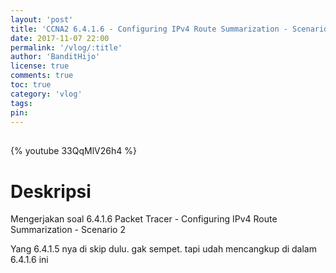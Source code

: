 ```yaml
---
layout: 'post'
title: 'CCNA2 6.4.1.6 - Configuring IPv4 Route Summarization - Scenario 2'
date: 2017-11-07 22:00
permalink: '/vlog/:title'
author: 'BanditHijo'
license: true
comments: true
toc: true
category: 'vlog'
tags:
pin:
---
```


<div style="margin-top:30px;"></div>

{% youtube 33QqMlV26h4 %}

# Deskripsi

Mengerjakan soal 6.4.1.6 Packet Tracer - Configuring IPv4 Route Summarization - Scenario 2

Yang 6.4.1.5 nya di skip dulu. gak sempet. tapi udah mencangkup di dalam 6.4.1.6 ini
